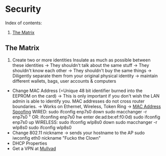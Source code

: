 # Security

Index of contents:

1. [The Matrix](#the-matrix)

## The Matrix

1. Create two or more identities
    Insulate as much as possible between these identities
        -> They shouldn't talk about the same stuff
        -> They shouldn't know each other
        -> They shouldn't buy the same things
        -> Diligently separate them from your original physical identity
            -> maintain different wallets, bags, user accounts & computers
+ Change MAC Address (=Unique 48 bit identifier burned into the EEPROM on the card)
    -> This is only important if you don't wish the LAN admin is able
        to identify you. MAC addresses do not cross router boundaries.
    -> Works on Ethernet, Wireless, Token Ring
    -> [MAC Address Spoofing](https://wiki.archlinux.org/index.php/MAC_address_spoofing)
        WIRED:
        sudo ifconfig enp7s0 down
        sudo macchanger -r enp7s0      " OR: ifconfing enp7s0 hw enter de:ad:be:ef:f0:0d)
        sudo ifconfig enp7s0 up
        WIRELESS:
        sudo ifconfig wlp8s0 down
        sudo macchanger -r wlp8s0
        sudo ifconfig wlp8s0
+ Change 802.11 nickname
    -> sends your hostname to the AP
        sudo iwconfig eth0 nickname "Fucko the Clown"
+ DHCP Properties
+ Get a VPN at [Mullvad](https://mullvad.net)
